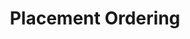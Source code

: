 ---
title: Placement Ordering
layout: DemoLayout
pageClass: customDemoPage
pie: "@pie-element/placement-ordering@3.2.0"
model:
    id: '1'
    element: 'placement-ordering'
    correctResponse:
    - id: c1
      weight: 0.2
    - id: c4
      weight: 0.2
    - id: c3
      weight: 0.3
    - id: c2
      weight: 0.3
    prompt: Arrange the fruits alphabetically
    choices:
    - id: c2
      label: Lemon
      shuffle: false
      moveOnDrag: true
    - id: c3
      label: Melon
      moveOnDrag: true
    - id: c1
      label: Blueberry
      moveOnDrag: false
    - id: c4
      label: Pear
      moveOnDrag: false
    shuffle: false
    placementType: none
    choiceAreaLayout: vertical
    choiceAreaLabel: 'choices: '
    answerAreaLabel: Answer Area Label
    showOrdering: true
    feedback:
      correct:
        type: custom
        custom: foo
      incorrect:
        type: custom
        custom: 'no'
      partial:
        type: custom
        custom: nearly
    configure: {}
---